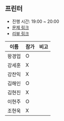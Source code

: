 ## 프린터 
- 진행 시간: 19:00 ~ 20:00
- [문제 링크](https://programmers.co.kr/learn/courses/30/lessons/42587)
- [리뷰 링크]()

|이름|참가|비고|
|-----|------|-----|
|왕경업|O||
|강세훈|X||
|강찬익|X||
|김해인|O||
|김현진|X||
|이현주|O||
|조현욱|X||
